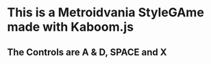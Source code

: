 <h1>This is a Metroidvania StyleGAme made with Kaboom.js</h1>

<h2>The Controls are A & D, SPACE and X</h2>